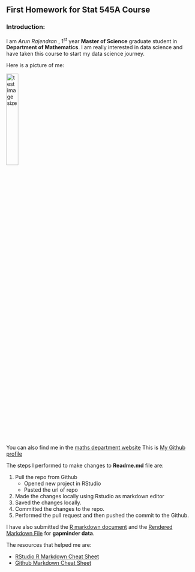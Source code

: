## First Homework for Stat 545A Course 

### Introduction: 

I am *Arun Rajendran* , 1<sup>st</sup> year **Master of Science** graduate student in **Department of Mathematics**. I am really interested in data science and have taken this course to start my data science journey.

Here is a picture of me:    

<img src="https://scontent-sea1-1.xx.fbcdn.net/v/t1.0-9/19731902_643866702474532_7771855317205421459_n.jpg?oh=858aadb47965de8c264a8ea08ee15013&oe=5A4504B6" alt="test image size" height="25%" width="25%">

<br/>

You can also find me in the [maths department website](https://www.math.ubc.ca/People/gallery.shtml?group=Graduate+Students)
This is [My Github profile](https://github.com/abishekarun) 

The steps I performed to make changes to **Readme.md** file  are:

1. Pull the repo from Github
    + Opened new project in RStudio 
    + Pasted the url of repo  
2. Made the changes locally using Rstudio as markdown editor
3. Saved the changes locally.
4. Committed the changes to the repo.
5. Performed the pull request and then pushed the commit to the Github.

I have also submitted the [R markdown document](https://github.com/abishekarun/STAT545-hw01-rajendran-arun/blob/master/hw01_gapminder.Rmd) and the [Rendered Markdown 
File](https://github.com/abishekarun/STAT545-hw01-rajendran-arun/blob/master/hw01_gapminder.md) for __gapminder data__.

The resources that helped me are:

+ [RStudio R Markdown Cheat Sheet](https://www.rstudio.com/wp-content/uploads/2015/02/rmarkdown-cheatsheet.pdf)
+ [Github Markdown Cheat Sheet](https://github.com/adam-p/markdown-here/wiki/Markdown-Cheatsheet)
